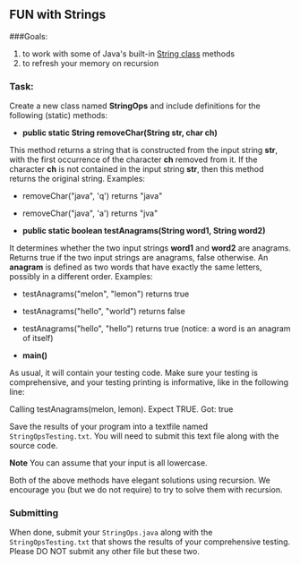 ## FUN with Strings

###Goals:
1. to work with some of Java's built-in [String class](https://docs.oracle.com/javase/7/docs/api/java/lang/String.html) methods
2. to refresh your memory on recursion

### Task:

Create a new class named **StringOps** and include definitions for the following (static) methods:

 * **public static String removeChar(String str, char ch)**

 This method returns a string that is constructed from the input string **str**, with the first occurrence of the character **ch** removed from it. If the character **ch** is not contained in the input string **str**, then this method returns the original string.
 	 Examples:  
   * removeChar("java", 'q') returns "java"
   * removeChar("java", 'a') returns "jva"

 * **public static boolean testAnagrams(String word1, String word2)**

 It determines whether the two input strings **word1** and **word2** are anagrams. Returns true if the two
 input strings are anagrams, false otherwise. An **anagram** is defined as two words that have exactly the same letters, possibly in a different order.
 	Examples:
  * testAnagrams("melon", "lemon") returns true
  * testAnagrams("hello", "world") returns false
  * testAnagrams("hello", "hello") returns true (notice: a word is an anagram of itself)

 * **main()**

 As usual, it will contain your testing code. Make sure your testing is comprehensive, and your testing printing is informative, like in the following line:

 Calling testAnagrams(melon, lemon). Expect TRUE. Got: true

Save the results of your program into a textfile named `StringOpsTesting.txt`. You will need to submit this text file along with the source code.

  **Note**
You can assume that your input is all lowercase.
 
Both of the above methods have elegant solutions using recursion. We encourage you (but we do not require) to try to solve them with recursion.

### Submitting
When done, submit your <code>StringOps.java</code> along with the <code>StringOpsTesting.txt</code> that shows the results of your comprehensive testing. Please DO NOT submit any other file but these two.

 
 
 
